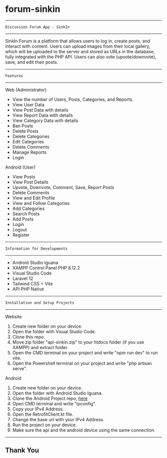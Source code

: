 # forum-sinkin
-------------------------------
    Discussion Forum App - SinkIn
-------------------------------

SinkIn Forum is a platform that allows users to log in, create posts, and interact with content. Users can upload images from their local gallery, which will be uploaded to the server and stored as URLs in the database, fully integrated with the PHP API. Users can also vote (upvote/downvote), save, and edit their posts.

-------------------------------
    Features
-------------------------------

Web (Administrator)
- View the number of Users, Posts, Categories, and Reports.
- View User Data
- View Post Data with details
- View Report Data with details
- View Category Data with details
- Ban Posts
- Delete Posts
- Delete Categories
- Edit Categories
- Delete Comments
- Manage Reports
- Login

Android (User)
- View Posts
- View Post Details
- Upvote, Downvote, Comment, Save, Report Posts
- Delete Comments
- View and Edit Profile
- View and Follow Categories
- Add Categories
- Search Posts
- Add Posts
- Login
- Logout
- Register

-------------------------------
    Information for Developments
-------------------------------
- Android Studio Iguana
- XAMPP Control Panel PHP 8.12.2
- Visual Studio Code
- Laravel 12
- Tailwind CSS + Vite
- API PHP Native

-------------------------------
    Installation and Setup Projects
-------------------------------

Website
1. Create new folder on your device.
2. Open the folder with Visual Studio Code.
3. Clone this repo.
4. Move zip folder "api-sinkin.zip" to your htdocs folder (if you use XAMPP) and extract folder.
5. Open the CMD terminal on your project and write "npm run dev" to run vite.
6. Open the Powershell terminal on your project and write "php artisan serve".

Android
1. Create new folder on your device.
2. Open the folder with Android Studio Iguana.
3. Clone the Android Project repo, [here](https://github.com/rafishidqi/android-forum-sinkin)
4. Open CMD terminal and write "ipconfig".
5. Copy your IPv4 Address.
6. Open the RetrofitClient.kt file.
7. Change the base url with your IPv4 Address.
8. Run the project on your device.
9. Make sure the api and the android device using the same connection.

-------------------------------
Thank You
-------------------------------
